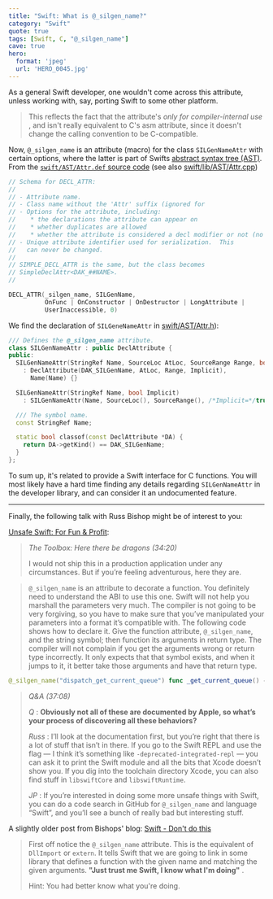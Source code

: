 ```yaml
---
title: "Swift: What is @_silgen_name?"
category: "Swift"
quote: true
tags: [Swift, C, "@_silgen_name"]
cave: true
hero:
  format: 'jpeg'
  url: 'HERO_0045.jpg'
---
```

As a general Swift developer, one wouldn't come across this attribute, unless working with, say, porting Swift to some other platform.

> This reflects the fact that the attribute's *only for compiler-internal use* , and isn't really equivalent to C's asm attribute, since it doesn't change the calling convention to be C-compatible.

Now, `@_silgen_name` is an attribute (macro) for the class `SILGenNameAttr` with certain options, where the latter is part of Swifts [abstract syntax tree (AST)](https://en.wikipedia.org/wiki/Abstract_syntax_tree). From the [`swift/AST/Attr.def` source code](https://github.com/apple/swift/blob/master/include/swift/AST/Attr.def) (see also [swift/lib/AST/Attr.cpp](https://github.com/apple/swift/blob/master/lib/AST/Attr.cpp))

```cpp
// Schema for DECL_ATTR:
//
// - Attribute name.
// - Class name without the 'Attr' suffix (ignored for
// - Options for the attribute, including:
//    * the declarations the attribute can appear on
//    * whether duplicates are allowed
//    * whether the attribute is considered a decl modifier or not (no '@')
// - Unique attribute identifier used for serialization.  This
//   can never be changed.
//
// SIMPLE_DECL_ATTR is the same, but the class becomes
// SimpleDeclAttr<DAK_##NAME>.
//

DECL_ATTR(_silgen_name, SILGenName,
          OnFunc | OnConstructor | OnDestructor | LongAttribute |
          UserInaccessible, 0)
```


We find the declaration of `SILGeneNameAttr` in [swift/AST/Attr.h](https://github.com/apple/swift/blob/master/include/swift/AST/Attr.h)):

```cpp
/// Defines the @_silgen_name attribute.
class SILGenNameAttr : public DeclAttribute {
public:
  SILGenNameAttr(StringRef Name, SourceLoc AtLoc, SourceRange Range, bool Implicit)
    : DeclAttribute(DAK_SILGenName, AtLoc, Range, Implicit),
      Name(Name) {}

  SILGenNameAttr(StringRef Name, bool Implicit)
    : SILGenNameAttr(Name, SourceLoc(), SourceRange(), /*Implicit=*/true) {}

  /// The symbol name.
  const StringRef Name;

  static bool classof(const DeclAttribute *DA) {
    return DA->getKind() == DAK_SILGenName;
  }
};
```

To sum up, it's related to provide a Swift interface for C functions. You will most likely have a hard time finding any details regarding `SILGenNameAttr` in the developer library, and can consider it an undocumented feature.

***

Finally, the following talk with Russ Bishop might be of interest to you:

[Unsafe Swift: For Fun &amp; Profit](https://realm.io/news/russ-bishop-unsafe-swift/):

> *The Toolbox: Here there be dragons (34:20)*
>
> I would not ship this in a production application under any circumstances. But if you’re feeling adventurous, here they are.

> `@_silgen_name` is an attribute to decorate a function. You definitely need to understand the ABI to use this one. Swift will not help you marshall the parameters very much. The compiler is not going to be very forgiving, so you have to make sure that you’ve manipulated your parameters into a format it’s compatible with. The following code shows how to declare it. Give the function attribute, `@_silgen_name`, and the string symbol; then function its arguments in return type. The compiler will not complain if you get the arguments wrong or return type incorrectly. It only expects that that symbol exists, and when it jumps to it, it better take those arguments and have that return type.
>
```swift
@_silgen_name("dispatch_get_current_queue") func _get_current_queue() -> dispatch_queue_t
```
>
> *Q&amp;A (37:08)*
>
> *Q* : **Obviously not all of these are documented by Apple, so what’s your process of discovering all these behaviors?**
>
> *Russ* : I’ll look at the documentation first, but you’re right that there is a lot of stuff that isn’t in there. If you go to the Swift REPL and use the flag — I think it’s something like `-deprecated-integrated-repl` — you can ask it to print the Swift module and all the bits that Xcode doesn’t show you. If you dig into the toolchain directory Xcode, you can also find stuff in `libswiftCore` and `libswiftRuntime`.
>
> *JP* : If you’re interested in doing some more unsafe things with Swift, you can do a code search in GitHub for `@_silgen_name` and language “Swift”, and you’ll see a bunch of really bad but interesting stuff.

A slightly older post from Bishops' blog: [Swift - Don't do this](https://www.russbishop.net/swift-don-t-do-this)

> First off notice the `@_silgen_name` attribute. This is the equivalent of `DllImport` or `extern`. It tells Swift that we are going to link in some library that defines a function with the given name and matching the given arguments. **"Just trust me Swift, I know what I'm doing"** .
>
> Hint: You had better know what you're doing.
